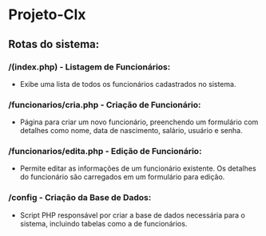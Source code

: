 # Projeto-Clx

## Rotas do sistema:

### /(index.php) - Listagem de Funcionários:

- Exibe uma lista de todos os funcionários cadastrados no sistema.

### /funcionarios/cria.php - Criação de Funcionário:

- Página para criar um novo funcionário, preenchendo um formulário com detalhes como nome, data de nascimento, salário, usuário e senha.
  
### /funcionarios/edita.php - Edição de Funcionário:

- Permite editar as informações de um funcionário existente. Os detalhes do funcionário são carregados em um formulário para edição.
  
### /config - Criação da Base de Dados:

- Script PHP responsável por criar a base de dados necessária para o sistema, incluindo tabelas como a de funcionários.
